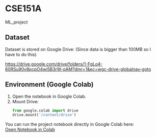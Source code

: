 # CSE151A
ML_project

## Dataset
Dataset is stored on Google Drive:  (Since data is bigger than 100MB so I have to do this)

https://drive.google.com/drive/folders/1-FgLo4-60RSu90v8pcpO4wi5B3rW-qAM?dmr=1&ec=wgc-drive-globalnav-goto

## Environment (Google Colab)

1. Open the notebook in Google Colab.
2. Mount Drive:
   ```python
   from google.colab import drive
   drive.mount('/content/drive')


You can run the project notebook directly in Google Colab here:  
[Open Notebook in Colab](https://colab.research.google.com/drive/1oD1BPJjESRtBzKWiDDiOkHiTpC-dRAig?authuser=1#scrollTo=0G3Zu6dNsOuR)
